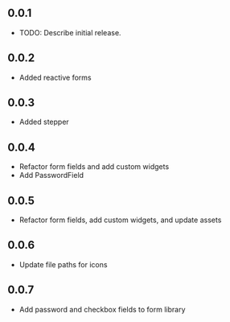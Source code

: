 ## 0.0.1

- TODO: Describe initial release.

## 0.0.2

- Added reactive forms

## 0.0.3

- Added stepper

## 0.0.4

- Refactor form fields and add custom widgets
- Add PasswordField

## 0.0.5

- Refactor form fields, add custom widgets, and update assets

## 0.0.6

- Update file paths for icons

## 0.0.7

- Add password and checkbox fields to form library
